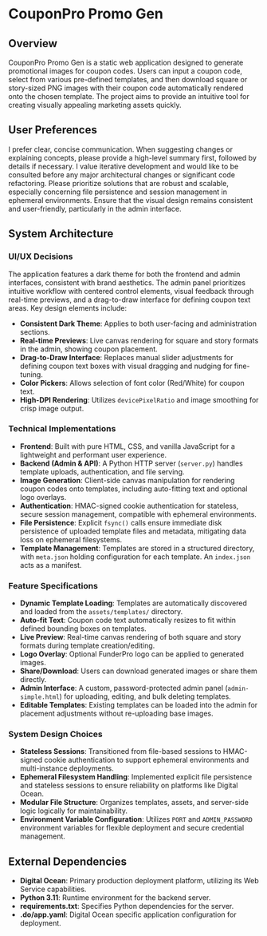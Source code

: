 # CouponPro Promo Gen

## Overview
CouponPro Promo Gen is a static web application designed to generate promotional images for coupon codes. Users can input a coupon code, select from various pre-defined templates, and then download square or story-sized PNG images with their coupon code automatically rendered onto the chosen template. The project aims to provide an intuitive tool for creating visually appealing marketing assets quickly.

## User Preferences
I prefer clear, concise communication. When suggesting changes or explaining concepts, please provide a high-level summary first, followed by details if necessary. I value iterative development and would like to be consulted before any major architectural changes or significant code refactoring. Please prioritize solutions that are robust and scalable, especially concerning file persistence and session management in ephemeral environments. Ensure that the visual design remains consistent and user-friendly, particularly in the admin interface.

## System Architecture

### UI/UX Decisions
The application features a dark theme for both the frontend and admin interfaces, consistent with brand aesthetics. The admin panel prioritizes intuitive workflow with centered control elements, visual feedback through real-time previews, and a drag-to-draw interface for defining coupon text areas. Key design elements include:
- **Consistent Dark Theme**: Applies to both user-facing and administration sections.
- **Real-time Previews**: Live canvas rendering for square and story formats in the admin, showing coupon placement.
- **Drag-to-Draw Interface**: Replaces manual slider adjustments for defining coupon text boxes with visual dragging and nudging for fine-tuning.
- **Color Pickers**: Allows selection of font color (Red/White) for coupon text.
- **High-DPI Rendering**: Utilizes `devicePixelRatio` and image smoothing for crisp image output.

### Technical Implementations
- **Frontend**: Built with pure HTML, CSS, and vanilla JavaScript for a lightweight and performant user experience.
- **Backend (Admin & API)**: A Python HTTP server (`server.py`) handles template uploads, authentication, and file serving.
- **Image Generation**: Client-side canvas manipulation for rendering coupon codes onto templates, including auto-fitting text and optional logo overlays.
- **Authentication**: HMAC-signed cookie authentication for stateless, secure session management, compatible with ephemeral environments.
- **File Persistence**: Explicit `fsync()` calls ensure immediate disk persistence of uploaded template files and metadata, mitigating data loss on ephemeral filesystems.
- **Template Management**: Templates are stored in a structured directory, with `meta.json` holding configuration for each template. An `index.json` acts as a manifest.

### Feature Specifications
- **Dynamic Template Loading**: Templates are automatically discovered and loaded from the `assets/templates/` directory.
- **Auto-fit Text**: Coupon code text automatically resizes to fit within defined bounding boxes on templates.
- **Live Preview**: Real-time canvas rendering of both square and story formats during template creation/editing.
- **Logo Overlay**: Optional FunderPro logo can be applied to generated images.
- **Share/Download**: Users can download generated images or share them directly.
- **Admin Interface**: A custom, password-protected admin panel (`admin-simple.html`) for uploading, editing, and bulk deleting templates.
- **Editable Templates**: Existing templates can be loaded into the admin for placement adjustments without re-uploading base images.

### System Design Choices
- **Stateless Sessions**: Transitioned from file-based sessions to HMAC-signed cookie authentication to support ephemeral environments and multi-instance deployments.
- **Ephemeral Filesystem Handling**: Implemented explicit file persistence and stateless sessions to ensure reliability on platforms like Digital Ocean.
- **Modular File Structure**: Organizes templates, assets, and server-side logic logically for maintainability.
- **Environment Variable Configuration**: Utilizes `PORT` and `ADMIN_PASSWORD` environment variables for flexible deployment and secure credential management.

## External Dependencies
- **Digital Ocean**: Primary production deployment platform, utilizing its Web Service capabilities.
- **Python 3.11**: Runtime environment for the backend server.
- **requirements.txt**: Specifies Python dependencies for the server.
- **.do/app.yaml**: Digital Ocean specific application configuration for deployment.